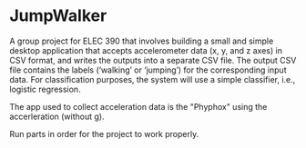 # JumpWalker

A group project for ELEC 390 that involves building a small and simple desktop application that accepts accelerometer
data (x, y, and z axes) in CSV format, and writes the outputs into a separate CSV file. The output
CSV file contains the labels (‘walking’ or ‘jumping’) for the corresponding input data. For
classification purposes, the system will use a simple classifier, i.e., logistic regression.

The app used to collect acceleration data is the "Phyphox" using the accerleration (without g).

Run parts in order for the project to work properly.
